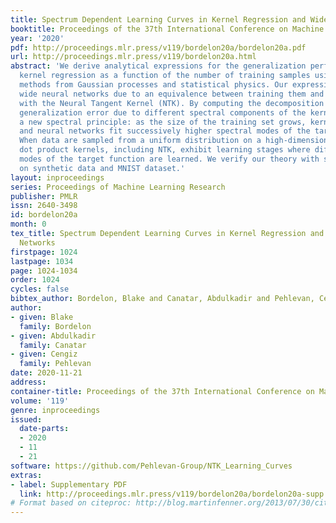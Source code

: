 ```yaml
---
title: Spectrum Dependent Learning Curves in Kernel Regression and Wide Neural Networks
booktitle: Proceedings of the 37th International Conference on Machine Learning
year: '2020'
pdf: http://proceedings.mlr.press/v119/bordelon20a/bordelon20a.pdf
url: http://proceedings.mlr.press/v119/bordelon20a.html
abstract: 'We derive analytical expressions for the generalization performance of
  kernel regression as a function of the number of training samples using theoretical
  methods from Gaussian processes and statistical physics. Our expressions apply to
  wide neural networks due to an equivalence between training them and kernel regression
  with the Neural Tangent Kernel (NTK). By computing the decomposition of the total
  generalization error due to different spectral components of the kernel, we identify
  a new spectral principle: as the size of the training set grows, kernel machines
  and neural networks fit successively higher spectral modes of the target function.
  When data are sampled from a uniform distribution on a high-dimensional hypersphere,
  dot product kernels, including NTK, exhibit learning stages where different frequency
  modes of the target function are learned. We verify our theory with simulations
  on synthetic data and MNIST dataset.'
layout: inproceedings
series: Proceedings of Machine Learning Research
publisher: PMLR
issn: 2640-3498
id: bordelon20a
month: 0
tex_title: Spectrum Dependent Learning Curves in Kernel Regression and Wide Neural
  Networks
firstpage: 1024
lastpage: 1034
page: 1024-1034
order: 1024
cycles: false
bibtex_author: Bordelon, Blake and Canatar, Abdulkadir and Pehlevan, Cengiz
author:
- given: Blake
  family: Bordelon
- given: Abdulkadir
  family: Canatar
- given: Cengiz
  family: Pehlevan
date: 2020-11-21
address: 
container-title: Proceedings of the 37th International Conference on Machine Learning
volume: '119'
genre: inproceedings
issued:
  date-parts:
  - 2020
  - 11
  - 21
software: https://github.com/Pehlevan-Group/NTK_Learning_Curves
extras:
- label: Supplementary PDF
  link: http://proceedings.mlr.press/v119/bordelon20a/bordelon20a-supp.pdf
# Format based on citeproc: http://blog.martinfenner.org/2013/07/30/citeproc-yaml-for-bibliographies/
---
```

